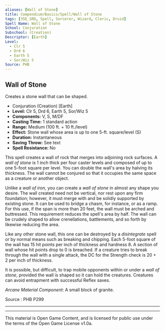 ```yaml
---
aliases: [Wall of Stone]
title: Compendium/Basics/Spell/Wall of Stone
tags: [35E_SRD, Spell, Sorcerer, Wizard, Cleric, Druid]
Spell Name: Wall of Stone
School: Conjuration
Subschool: (Creation)
Descriptor: [Earth]
Level:
  - Clr 5
  - Drd 6
  - Earth 5
  - Sor/Wiz 5
Source: PHB
---
```



## Wall of Stone

Creates a stone wall that can be shaped.

*   Conjuration (Creation) [Earth]
*   **Level:** Clr 5, Drd 6, Earth 5, Sor/Wiz 5
*   **Components:** V, S, M/DF
*   **Casting Time:** 1 standard action
*   **Range:** Medium (100 ft. + 10 ft./level)
*   **Effect:** Stone wall whose area is up to one 5-ft. square/level (S)
*   **Duration:** Instantaneous
*   **Saving Throw:** See text
*   **Spell Resistance:** No

<p>This spell creates a wall of rock that merges into adjoining rock surfaces. A <i>wall of stone</i> is 1 inch thick per four caster levels and composed of up to one 5-foot square per level. You can double the wall's area by halving its thickness. The wall cannot be conjured so that it occupies the same space as a creature or another object.</p><p>Unlike a <i>wall of iron,</i> you can create a <i>wall of stone</i> in almost any shape you desire. The wall created need not be vertical, nor rest upon any firm foundation; however, it must merge with and be solidly supported by existing stone. It can be used to bridge a chasm, for instance, or as a ramp. For this use, if the span is more than 20 feet, the wall must be arched and buttressed. This requirement reduces the spell's area by half. The wall can be crudely shaped to allow crenellations, battlements, and so forth by likewise reducing the area.</p><p>Like any other stone wall, this one can be destroyed by a <i>disintegrate</i> spell or by normal means such as breaking and chipping. Each 5-foot square of the wall has 15 hit points per inch of thickness and hardness 8. A section of wall whose hit points drop to 0 is breached. If a creature tries to break through the wall with a single attack, the DC for the Strength check is 20 + 2 per inch of thickness.</p><p>It is possible, but difficult, to trap mobile opponents within or under a <i>wall of stone</i>, provided the wall is shaped so it can hold the creatures. Creatures can avoid entrapment with successful Reflex saves.</p><p><i>Arcane Material Component:</i> A small block of granite.</p>

Source : PHB P299

---

---

This material is Open Game Content, and is licensed for public use under
the terms of the Open Game License v1.0a.
